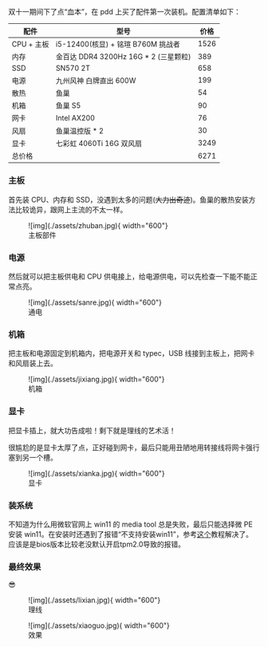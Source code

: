 双十一期间下了点“血本”，在 pdd 上买了配件第一次装机。配置清单如下：

| 配件         | 型号                                  | 价格 |
| ------------ | ------------------------------------- | ---- |
| CPU + 主板   | i5-12400(核显) + 铭瑄 B760M 挑战者    | 1526 |
| 内存         | 金百达 DDR4 3200Hz 16G * 2 (三星颗粒) | 389  |
| SSD          | SN570 2T                              | 658  |
| 电源         | 九州风神 白牌直出 600W                | 199  |
| 散热         | 鱼巢                                  | 54   |
| 机箱         | 鱼巢 S5                               | 90   |
| 网卡         | Intel AX200                           | 76   |
| 风扇         | 鱼巢温控版 * 2                        | 30   |
| 显卡         | 七彩虹 4060Ti 16G 双风扇              | 3249 |
| 总价格       |                                      | 6271 |

### 主板

首先装 CPU、内存和 SSD，没遇到太多的问题(~~大力出奇迹~~)。鱼巢的散热安装方法比较诡异，跟网上主流的不太一样。

<figure markdown>
  ![img](./assets/zhuban.jpg){ width="600"}
  <figcaption>主板部件</figcaption>
</figure>

### 电源

然后就可以把主板供电和 CPU 供电接上，给电源供电，可以先检查一下能不能正常点亮。
<figure markdown>
  ![img](./assets/sanre.jpg){ width="600"}
  <figcaption>通电</figcaption>
</figure>

### 机箱

把主板和电源固定到机箱内，把电源开关和 typec，USB 线接到主板上，把网卡和风扇装上去。
<figure markdown>
  ![img](./assets/jixiang.jpg){ width="600"}
  <figcaption>机箱</figcaption>
</figure>

### 显卡
把显卡插上，就大功告成啦！剩下就是理线的艺术活！

很尴尬的是显卡太厚了点，正好碰到网卡，最后只能用丑陋地用转接线将网卡强行塞到另一个槽。
<figure markdown>
  ![img](./assets/xianka.jpg){ width="600"}
  <figcaption>显卡</figcaption>
</figure>

### 装系统

不知道为什么用微软官网上 win11 的 media tool 总是失败，最后只能选择微 PE 安装 win11。在安装时还遇到了报错“不支持安装win11”，参考[这个](https://zhuanlan.zhihu.com/p/656360579)教程解决了。应该是是bios版本比较老没默认开启tpm2.0导致的报错。

### 最终效果
😎
<figure markdown>
  ![img](./assets/lixian.jpg){ width="600"}
  <figcaption>理线</figcaption>
</figure>
<figure markdown>
  ![img](./assets/xiaoguo.jpg){ width="600"}
  <figcaption>效果</figcaption>
</figure>

